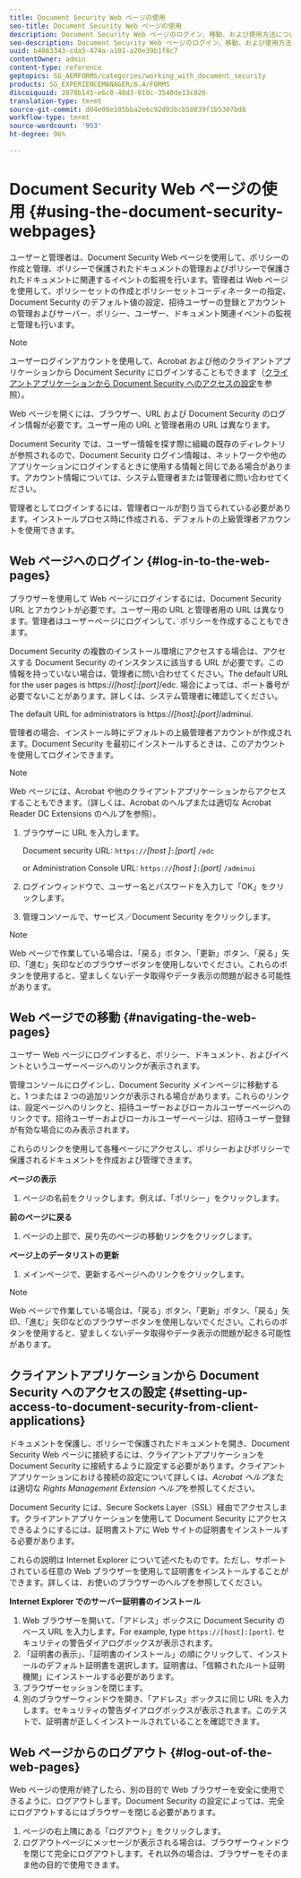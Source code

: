 ```yaml
---
title: Document Security Web ページの使用
seo-title: Document Security Web ページの使用
description: Document Security Web ページのログイン、移動、および使用方法について説明します。
seo-description: Document Security Web ページのログイン、移動、および使用方法について説明します。
uuid: b4863343-cda5-474a-a101-a20e39b1f8c7
contentOwner: admin
content-type: reference
geptopics: SG_AEMFORMS/categories/working_with_document_security
products: SG_EXPERIENCEMANAGER/6.4/FORMS
discoiquuid: 2878b145-e6c0-48d3-810c-3540de13c826
translation-type: tm+mt
source-git-commit: d04e08e105bba2e6c92d93bcb58839f1b5307bd8
workflow-type: tm+mt
source-wordcount: '953'
ht-degree: 96%

---
```



# Document Security Web ページの使用 {#using-the-document-security-webpages}

ユーザーと管理者は、Document Security Web ページを使用して、ポリシーの作成と管理、ポリシーで保護されたドキュメントの管理およびポリシーで保護されたドキュメントに関連するイベントの監視を行います。管理者は Web ページを使用して、ポリシーセットの作成とポリシーセットコーディネーターの指定、Document Security のデフォルト値の設定、招待ユーザーの登録とアカウントの管理およびサーバー、ポリシー、ユーザー、ドキュメント関連イベントの監視と管理も行います。

>[!NOTE]
>
>ユーザーログインアカウントを使用して、Acrobat および他のクライアントアプリケーションから Document Security にログインすることもできます（[クライアントアプリケーションから Document Security へのアクセスの設定](using-document-security-web-pages.md#setting-up-access-to-document-security-from-client-applications)を参照）。

Web ページを開くには、ブラウザー、URL および Document Security のログイン情報が必要です。ユーザー用の URL と管理者用の URL は異なります。

Document Security では、ユーザー情報を探す際に組織の既存のディレクトリが参照されるので、Document Security ログイン情報は、ネットワークや他のアプリケーションにログインするときに使用する情報と同じである場合があります。アカウント情報については、システム管理者または管理者に問い合わせてください。

管理者としてログインするには、管理者ロールが割り当てられている必要があります。インストールプロセス時に作成される、デフォルトの上級管理者アカウントを使用できます。

## Web ページへのログイン {#log-in-to-the-web-pages}

ブラウザーを使用して Web ページにログインするには、Document Security URL とアカウントが必要です。ユーザー用の URL と管理者用の URL は異なります。管理者はユーザーページにログインして、ポリシーを作成することもできます。

Document Security の複数のインストール環境にアクセスする場合は、アクセスする Document Security のインスタンスに該当する URL が必要です。この情報を持っていない場合は、管理者に問い合わせてください。The default URL for the user pages is https://*[host]*:*[port]*/edc. 場合によっては、ポート番号が必要でないことがあります。詳しくは、システム管理者に確認してください。

The default URL for administrators is https://*[host]*:*[port]*/adminui.

管理者の場合、インストール時にデフォルトの上級管理者アカウントが作成されます。Document Security を最初にインストールするときは、このアカウントを使用してログインできます。

>[!NOTE]
>
>Web ページには、Acrobat や他のクライアントアプリケーションからアクセスすることもできます。（詳しくは、Acrobat のヘルプまたは適切な Acrobat Reader DC Extensions のヘルプを参照）。

1. ブラウザーに URL を入力します。

   Document security URL: `https://`*[host ]*`:`*[port]* `/edc`

   or Administration Console URL: `https://`*[host ]*`:`*[port]* `/adminui`

1. ログインウィンドウで、ユーザー名とパスワードを入力して「OK」をクリックします。
1. 管理コンソールで、サービス／Document Security をクリックします。

>[!NOTE]
>
>Web ページで作業している場合は、「戻る」ボタン、「更新」ボタン、「戻る」矢印、「進む」矢印などのブラウザーボタンを使用しないでください。これらのボタンを使用すると、望ましくないデータ取得やデータ表示の問題が起きる可能性があります。

## Web ページでの移動 {#navigating-the-web-pages}

ユーザー Web ページにログインすると、ポリシー、ドキュメント、およびイベントというユーザーページへのリンクが表示されます。

管理コンソールにログインし、Document Security メインページに移動すると、1 つまたは 2 つの追加リンクが表示される場合があります。これらのリンクは、設定ページへのリンクと、招待ユーザーおよびローカルユーザーページへのリンクです。招待ユーザーおよびローカルユーザーページは、招待ユーザー登録が有効な場合にのみ表示されます。

これらのリンクを使用して各種ページにアクセスし、ポリシーおよびポリシーで保護されるドキュメントを作成および管理できます。

**ページの表示**

1. ページの名前をクリックします。例えば、「ポリシー」をクリックします。

**前のページに戻る**

1. ページの上部で、戻り先のページの移動リンクをクリックします。

**ページ上のデータリストの更新**

1. メインページで、更新するページへのリンクをクリックします。

>[!NOTE]
>
>Web ページで作業している場合は、「戻る」ボタン、「更新」ボタン、「戻る」矢印、「進む」矢印などのブラウザーボタンを使用しないでください。これらのボタンを使用すると、望ましくないデータ取得やデータ表示の問題が起きる可能性があります。

## クライアントアプリケーションから Document Security へのアクセスの設定 {#setting-up-access-to-document-security-from-client-applications}

ドキュメントを保護し、ポリシーで保護されたドキュメントを開き、Document Security Web ページに接続するには、クライアントアプリケーションを Document Security に接続するように設定する必要があります。クライアントアプリケーションにおける接続の設定について詳しくは、*Acrobat ヘルプ*&#x200B;または適切な *Rights Management Extension ヘルプ*&#x200B;を参照してください。

Document Security には、Secure Sockets Layer（SSL）経由でアクセスします。クライアントアプリケーションを使用して Document Security にアクセスできるようにするには、証明書ストアに Web サイトの証明書をインストールする必要があります。

<!-- Fix broken link See Configuring SSL for information on SSL.-->

これらの説明は Internet Explorer について述べたものです。ただし、サポートされている任意の Web ブラウザーを使用して証明書をインストールすることができます。詳しくは、お使いのブラウザーのヘルプを参照してください。

**Internet Explorer でのサーバー証明書のインストール**

1. Web ブラウザーを開いて、「アドレス」ボックスに Document Security のベース URL を入力します。For example, type `https://[host]:[port]`. セキュリティの警告ダイアログボックスが表示されます。
1. 「証明書の表示」、「証明書のインストール」の順にクリックして、インストールのデフォルト証明書を選択します。証明書は、「信頼されたルート証明機関」にインストールする必要があります。
1. ブラウザーセッションを閉じます。
1. 別のブラウザーウィンドウを開き、「アドレス」ボックスに同じ URL を入力します。セキュリティの警告ダイアログボックスが表示されます。このテストで、証明書が正しくインストールされていることを確認できます。

## Web ページからのログアウト {#log-out-of-the-web-pages}

Web ページの使用が終了したら、別の目的で Web ブラウザーを安全に使用できるように、ログアウトします。Document Security の設定によっては、完全にログアウトするにはブラウザーを閉じる必要があります。

1. ページの右上隅にある「ログアウト」をクリックします。
1. ログアウトページにメッセージが表示される場合は、ブラウザーウィンドウを閉じて完全にログアウトします。それ以外の場合は、ブラウザーをそのまま他の目的で使用できます。

